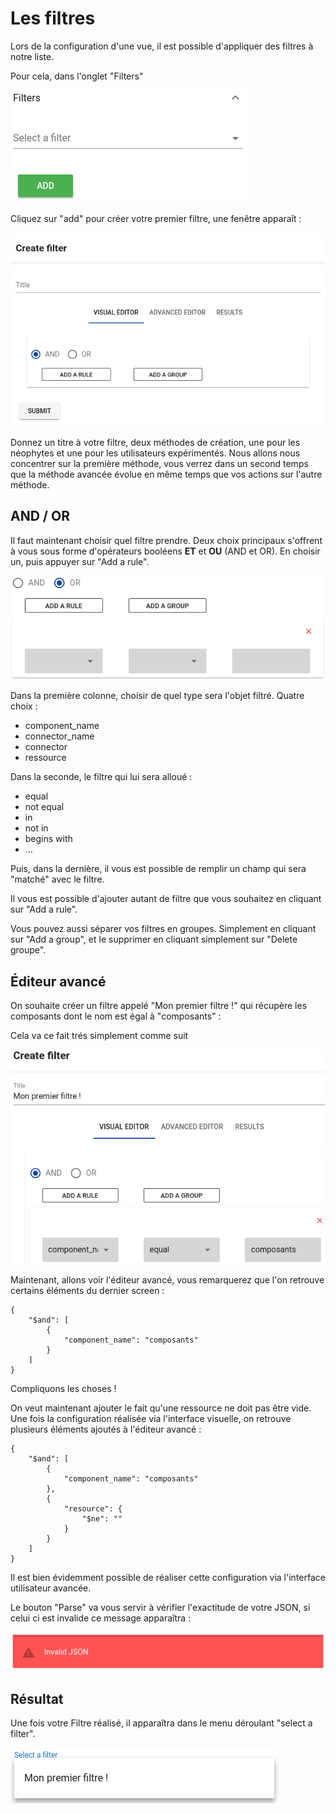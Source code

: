 # Les filtres

Lors de la configuration d'une vue, il est possible d'appliquer des filtres à notre liste.

Pour cela, dans l'onglet "Filters"

![img1](img/img1.png)

Cliquez sur "add" pour créer votre premier filtre, une fenêtre apparaît :

![create_filter](img/create_filter.png)

Donnez un titre à votre filtre, deux méthodes de création, une pour les néophytes et une pour les utilisateurs expérimentés. Nous allons nous concentrer sur la première méthode, vous verrez dans un second temps que la méthode avancée évolue en même temps que vos actions sur l'autre méthode.

## AND / OR

Il faut maintenant choisir quel filtre prendre. Deux choix principaux s'offrent à vous sous forme d'opérateurs booléens **ET** et **OU** (AND et OR). En choisir un, puis appuyer sur "Add a rule".

![adarule](img/adarule.png)

Dans la première colonne, choisir de quel type sera l'objet filtré. Quatre choix :

*  component\_name
*  connector\_name
*  connector
*  ressource

Dans la seconde, le filtre qui lui sera alloué :

*  equal
*  not equal
*  in
*  not in
*  begins with
*  …

Puis, dans la dernière, il vous est possible de remplir un champ qui sera "matché" avec le filtre.

Il vous est possible d'ajouter autant de filtre que vous souhaitez en cliquant sur "Add a rule".

Vous pouvez aussi séparer vos filtres en groupes. Simplement en cliquant sur "Add a group", et le supprimer en cliquant simplement sur "Delete groupe".

## Éditeur avancé

On souhaite créer un filtre appelé "Mon premier filtre !" qui récupère les composants dont le nom est égal à "composants" :

Cela va ce fait trés simplement comme suit

![example](img/exmpl1.png)

Maintenant, allons voir l'éditeur avancé, vous remarquerez que l'on retrouve certains éléments du dernier screen :

```
{
    "$and": [
        {
            "component_name": "composants"
        }
    ]
}
```

Compliquons les choses !

On veut maintenant ajouter le fait qu'une ressource ne doit pas être vide. Une fois la configuration réalisée via l'interface visuelle, on retrouve plusieurs éléments ajoutés à l'éditeur avancé :

```
{
    "$and": [
        {
            "component_name": "composants"
        },
        {
            "resource": {
                "$ne": ""
            }
        }
    ]
}
```

Il est bien évidemment possible de réaliser cette configuration via l'interface utilisateur avancée.

Le bouton "Parse" va vous servir à vérifier l'exactitude de votre JSON, si celui ci est invalide ce message apparaîtra :

![invjson](img/invjson.png)

## Résultat

Une fois votre Filtre réalisé, il apparaîtra dans le menu déroulant "select a filter".

![select_filter](img/select_filter.png)
